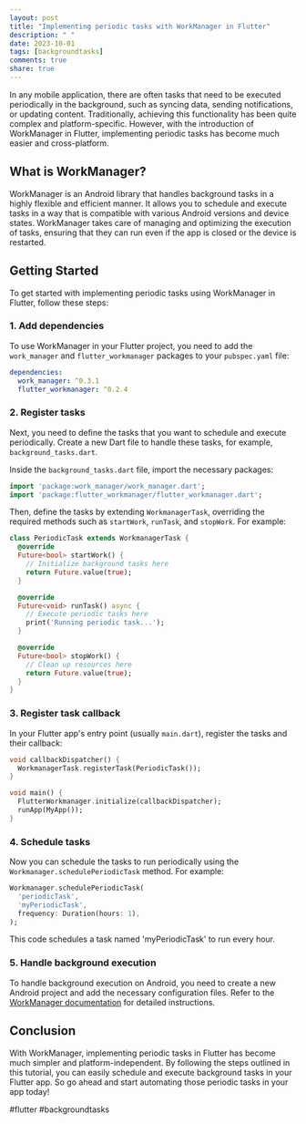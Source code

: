 ```yaml
---
layout: post
title: "Implementing periodic tasks with WorkManager in Flutter"
description: " "
date: 2023-10-01
tags: [backgroundtasks]
comments: true
share: true
---
```


In any mobile application, there are often tasks that need to be executed periodically in the background, such as syncing data, sending notifications, or updating content. Traditionally, achieving this functionality has been quite complex and platform-specific. However, with the introduction of WorkManager in Flutter, implementing periodic tasks has become much easier and cross-platform.

## What is WorkManager?

WorkManager is an Android library that handles background tasks in a highly flexible and efficient manner. It allows you to schedule and execute tasks in a way that is compatible with various Android versions and device states. WorkManager takes care of managing and optimizing the execution of tasks, ensuring that they can run even if the app is closed or the device is restarted.

## Getting Started

To get started with implementing periodic tasks using WorkManager in Flutter, follow these steps:

### 1. Add dependencies

To use WorkManager in your Flutter project, you need to add the `work_manager` and `flutter_workmanager` packages to your `pubspec.yaml` file:

```yaml
dependencies:
  work_manager: ^0.3.1
  flutter_workmanager: ^0.2.4
```

### 2. Register tasks

Next, you need to define the tasks that you want to schedule and execute periodically. Create a new Dart file to handle these tasks, for example, `background_tasks.dart`.

Inside the `background_tasks.dart` file, import the necessary packages:

```dart
import 'package:work_manager/work_manager.dart';
import 'package:flutter_workmanager/flutter_workmanager.dart';
```

Then, define the tasks by extending `WorkmanagerTask`, overriding the required methods such as `startWork`, `runTask`, and `stopWork`. For example:

```dart
class PeriodicTask extends WorkmanagerTask {
  @override
  Future<bool> startWork() {
    // Initialize background tasks here
    return Future.value(true);
  }

  @override
  Future<void> runTask() async {
    // Execute periodic tasks here
    print('Running periodic task...');
  }

  @override
  Future<bool> stopWork() {
    // Clean up resources here
    return Future.value(true);
  }
}
```

### 3. Register task callback

In your Flutter app's entry point (usually `main.dart`), register the tasks and their callback:

```dart
void callbackDispatcher() {
  WorkmanagerTask.registerTask(PeriodicTask());
}

void main() {
  FlutterWorkmanager.initialize(callbackDispatcher);
  runApp(MyApp());
}
```

### 4. Schedule tasks

Now you can schedule the tasks to run periodically using the `Workmanager.schedulePeriodicTask` method. For example:

```dart
Workmanager.schedulePeriodicTask(
  'periodicTask',
  'myPeriodicTask',
  frequency: Duration(hours: 1),
);
```

This code schedules a task named 'myPeriodicTask' to run every hour.

### 5. Handle background execution

To handle background execution on Android, you need to create a new Android project and add the necessary configuration files. Refer to the [WorkManager documentation](https://developer.android.com/topic/libraries/architecture/workmanager) for detailed instructions.

## Conclusion

With WorkManager, implementing periodic tasks in Flutter has become much simpler and platform-independent. By following the steps outlined in this tutorial, you can easily schedule and execute background tasks in your Flutter app. So go ahead and start automating those periodic tasks in your app today!

#flutter #backgroundtasks